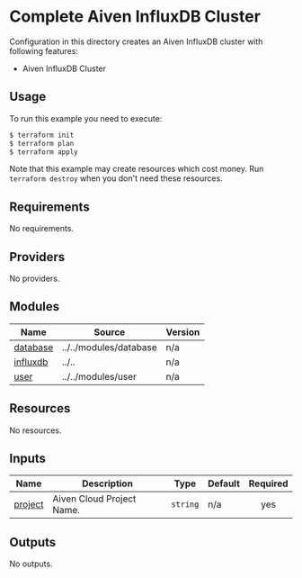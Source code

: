 # Complete Aiven InfluxDB Cluster

Configuration in this directory creates an Aiven InfluxDB cluster with following features:

- Aiven InfluxDB Cluster

## Usage

To run this example you need to execute:

```bash
$ terraform init
$ terraform plan
$ terraform apply
```

Note that this example may create resources which cost money. Run `terraform destroy` when you don't need these resources.

<!-- BEGIN_TF_DOCS -->
## Requirements

No requirements.

## Providers

No providers.

## Modules

| Name | Source | Version |
|------|--------|---------|
| <a name="module_database"></a> [database](#module\_database) | ../../modules/database | n/a |
| <a name="module_influxdb"></a> [influxdb](#module\_influxdb) | ../.. | n/a |
| <a name="module_user"></a> [user](#module\_user) | ../../modules/user | n/a |

## Resources

No resources.

## Inputs

| Name | Description | Type | Default | Required |
|------|-------------|------|---------|:--------:|
| <a name="input_project"></a> [project](#input\_project) | Aiven Cloud Project Name. | `string` | n/a | yes |

## Outputs

No outputs.
<!-- END_TF_DOCS -->